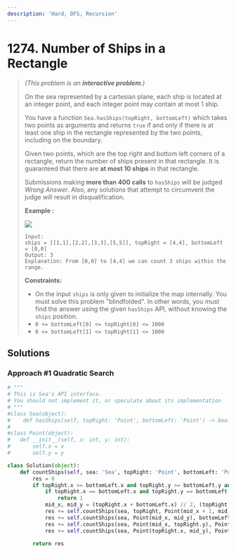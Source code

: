 ```yaml
---
description: 'Hard, DFS, Recursion'
---
```


# 1274. Number of Ships in a Rectangle

> _\(This problem is an **interactive problem**.\)_
>
> On the sea represented by a cartesian plane, each ship is located at an integer point, and each integer point may contain at most 1 ship.
>
> You have a function `Sea.hasShips(topRight, bottomLeft)` which takes two points as arguments and returns `true` if and only if there is at least one ship in the rectangle represented by the two points, including on the boundary.
>
> Given two points, which are the top right and bottom left corners of a rectangle, return the number of ships present in that rectangle.  It is guaranteed that there are **at most 10 ships** in that rectangle.
>
> Submissions making **more than 400 calls** to `hasShips` will be judged _Wrong Answer_.  Also, any solutions that attempt to circumvent the judge will result in disqualification.
>
> **Example :**
>
> ![](https://assets.leetcode.com/uploads/2019/07/26/1445_example_1.PNG)
>
> ```text
> Input: 
> ships = [[1,1],[2,2],[3,3],[5,5]], topRight = [4,4], bottomLeft = [0,0]
> Output: 3
> Explanation: From [0,0] to [4,4] we can count 3 ships within the range.
> ```
>
> **Constraints:**
>
> * On the input `ships` is only given to initialize the map internally. You must solve this problem "blindfolded". In other words, you must find the answer using the given `hasShips` API, without knowing the `ships` position.
> * `0 <= bottomLeft[0] <= topRight[0] <= 1000`
> * `0 <= bottomLeft[1] <= topRight[1] <= 1000`

## Solutions

### Approach \#1 Quadratic Search

```python
# """
# This is Sea's API interface.
# You should not implement it, or speculate about its implementation
# """
#class Sea(object):
#    def hasShips(self, topRight: 'Point', bottomLeft: 'Point') -> bool:
#
#class Point(object):
#	def __init__(self, x: int, y: int):
#		self.x = x
#		self.y = y

class Solution(object):
    def countShips(self, sea: 'Sea', topRight: 'Point', bottomLeft: 'Point') -> int:
        res = 0
        if topRight.x >= bottomLeft.x and topRight.y >= bottomLeft.y and sea.hasShips(topRight, bottomLeft):
            if topRight.x == bottomLeft.x and topRight.y == bottomLeft.y:
                return 1
            mid_x, mid_y = (topRight.x + bottomLeft.x) // 2, (topRight.y + bottomLeft.y) // 2
            res += self.countShips(sea, topRight, Point(mid_x + 1, mid_y + 1))
            res += self.countShips(sea, Point(mid_x, mid_y), bottomLeft)
            res += self.countShips(sea, Point(mid_x, topRight.y), Point(bottomLeft.x, mid_y + 1))
            res += self.countShips(sea, Point(topRight.x, mid_y), Point(mid_x + 1, bottomLeft.y))
        
        return res
```

